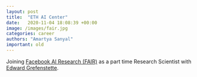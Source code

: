 ```yaml
---
layout: post
title:  "ETH AI Center"
date:   2020-11-04 18:08:39 +00:00
image: /images/fair.jpg
categories: career
authors: "Amartya Sanyal"
important: old
---
```

Joining <a href="https://ai.facebook.com/"> Facebook AI Research (FAIR)</a> as a part time Research Scientist with <a href="https://www.egrefen.com/"> Edward Grefenstette</a>.
